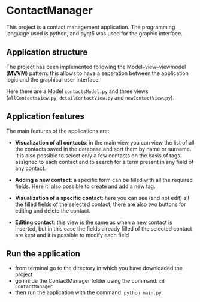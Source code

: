 # ContactManager
This project is a contact management application.
The programming language used is python, and pyqt5 was used for the graphic interface.

## Application structure
The project has been implemented following the Model–view–viewmodel (**MVVM**) pattern: this allows to have a separation 
between the application logic and the graphical user interface.

Here there are a Model `contactsModel.py` and three views (`allContactsView.py`, `detailContactView.py` and `newContactView.py`).


## Application features
The main features of the applications are:
- **Visualization of all contacts**: in the main view you can view the list of all the contacts saved in the database and sort them by name or surname.
It is also possible to select only a few contacts on the basis of tags assigned to each contact and to search for a term present in any field of any contact.

- **Adding a new contact**: a specific form can be filled with all the required fields. Here it' also possible to create and add a new tag.

- **Visualization of a specific contact**: here you can see (and not edit) all the filled fields of the selected contact, there are also two buttons for editing and delete the contact. 

- **Editing contact**: this view is the same as when a new contact is inserted, but in this case the fields already filled of the selected contact are kept and it is possible to modify each field
## Run the application
- from terminal go to the directory in which you have downloaded the project
- go inside the ContactManager folder using the command:  `cd ContactManager`
- then run the application with the command: `python main.py`
